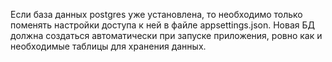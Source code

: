 Если база данных postgres уже установлена, то необходимо только поменять настройки доступа к ней в файле appsettings.json.
Новая БД должна создаться автоматически при запуске приложения, ровно как и необходимые таблицы для хранения данных.